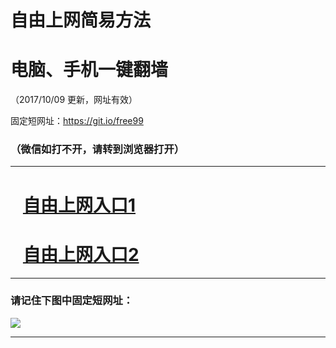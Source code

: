 ﻿# 自由上网简易方法

# 电脑、手机一键翻墙

（2017/10/09 更新，网址有效）

固定短网址：https://git.io/free99

### （微信如打不开，请转到浏览器打开）


***





# &nbsp;&nbsp; <a href="http://ft2288619656.fwq-tz-1001.info/fwqtz01.html?t=100900124850 " target="_blank">自由上网入口1</a>
# &nbsp;&nbsp; <a href="http://ft12314224.fwq-tz-1002.info/fwqtz02.html?t=100900125952 " target="_blank">自由上网入口2</a>
***

### 请记住下图中固定短网址：

<img src="https://s3-us-west-2.amazonaws.com/fwq-1001/yjfq-20170905okok.png" /> 


***

